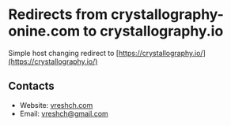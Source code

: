 # Redirects from crystallography-onine.com to crystallography.io

Simple host changing redirect to [https://crystallography.io/](https://crystallography.io/)

## Contacts
* Website: [vreshch.com](http://vreshch.com)
* Email: vreshch@gmail.com
